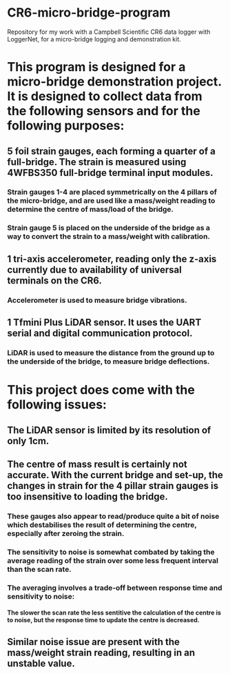 # CR6-micro-bridge-program
Repository for my work with a Campbell Scientific CR6 data logger with LoggerNet, for a micro-bridge logging and demonstration kit.

# This program is designed for a micro-bridge demonstration project. It is designed to collect data from the following sensors and for the following purposes:

## 5 foil strain gauges, each forming a quarter of a full-bridge. The strain is measured using 4WFBS350 full-bridge terminal input modules.

### Strain gauges 1-4 are placed symmetrically on the 4 pillars of the micro-bridge, and are used like a mass/weight reading to determine the centre of mass/load of the bridge.

### Strain gauge 5 is placed on the underside of the bridge as a way to convert the strain to a mass/weight with calibration.

## 1 tri-axis accelerometer, reading only the z-axis currently due to availability of universal terminals on the CR6.

### Accelerometer is used to measure bridge vibrations.

## 1 Tfmini Plus LiDAR sensor. It uses the UART serial and digital communication protocol.

### LiDAR is used to measure the distance from the ground up to the underside of the bridge, to measure bridge deflections.

# This project does come with the following issues:

## The LiDAR sensor is limited by its resolution of only 1cm.

## The centre of mass result is certainly not accurate. With the current bridge and set-up, the changes in strain for the 4 pillar strain gauges is too insensitive to loading the bridge.

### These gauges also appear to read/produce quite a bit of noise which destabilises the result of determining the centre, especially after zeroing the strain.

### The sensitivity to noise is somewhat combated by taking the average reading of the strain over some less frequent interval than the scan rate.

### The averaging involves a trade-off between response time and sensitivity to noise:

#### The slower the scan rate the less sentitive the calculation of the centre is to noise, but the response time to update the centre is decreased.

## Similar noise issue are present with the mass/weight strain reading, resulting in an unstable value.
